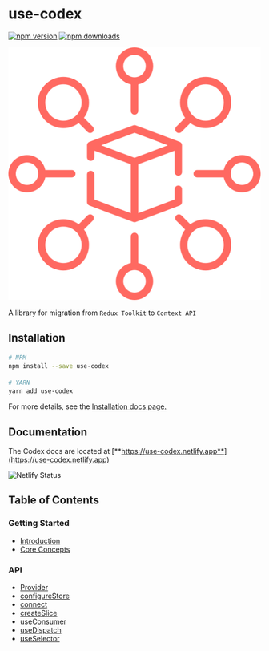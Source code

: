 # use-codex

[![npm version](https://img.shields.io/npm/v/use-codex.svg?style=flat-square)](https://www.npmjs.com/package/use-codex)
[![npm downloads](https://img.shields.io/npm/dm/use-codex.svg?style=flat-square&label=RTK+downloads)](https://www.npmjs.com/package/use-codex)

[![use-codex](./logo.svg)](https://use-codex.netlify.app)

A library for migration from `Redux Toolkit` to `Context API`

## Installation

```sh
# NPM
npm install --save use-codex

# YARN
yarn add use-codex
```

For more details, see the [Installation docs page.](https://use-codex.netlify.app/#installation)

## Documentation

The Codex docs are located at [**https://use-codex.netlify.app**](https://use-codex.netlify.app)

![Netlify Status](https://api.netlify.com/api/v1/badges/51c145c6-8297-4a59-adce-f4fa150317ff/deploy-status)

## Table of Contents

### Getting Started

* [Introduction](https://use-codex.netlify.app/introduction)
* [Core Concepts](https://use-codex.netlify.app/introduction/core-concepts)

### API

* [Provider](https://use-codex.netlify.app/api/Provider)
* [configureStore](https://use-codex.netlify.app/api/configureStore)
* [connect](https://use-codex.netlify.app/api/connect)
* [createSlice](https://use-codex.netlify.app/api/createSlice)
* [useConsumer](https://use-codex.netlify.app/api/useConsumer)
* [useDispatch](https://use-codex.netlify.app/api/useConsumer)
* [useSelector](https://use-codex.netlify.app/api/useSelector)